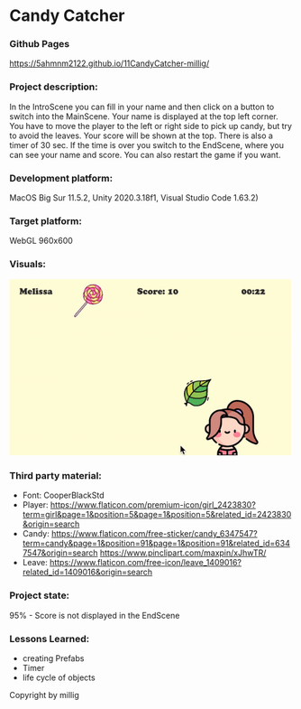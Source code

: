 # Candy Catcher

### Github Pages
https://5ahmnm2122.github.io/11CandyCatcher-millig/

### Project description: 
In the IntroScene you can fill in your name and then click on a button to switch into the MainScene. Your name is displayed at the top left corner. You have to move the player to the left or right side to pick up candy, but try to avoid the leaves. Your score will be shown at the top. There is also a timer of 30 sec. If the time is over you switch to the EndScene, where you can see your name and score. You can also restart the game if you want.

### Development platform: 
MacOS Big Sur 11.5.2, Unity 2020.3.18f1, Visual Studio Code 1.63.2)

### Target platform: 
WebGL 960x600

### Visuals: 
<img src="./Assets/MyGame/Visuals/Visual.gif" width="500"> 


### Third party material: 
+ Font: CooperBlackStd
+ Player: https://www.flaticon.com/premium-icon/girl_2423830?term=girl&page=1&position=5&page=1&position=5&related_id=2423830&origin=search
+ Candy: https://www.flaticon.com/free-sticker/candy_6347547?term=candy&page=1&position=91&page=1&position=91&related_id=6347547&origin=search
https://www.pinclipart.com/maxpin/xJhwTR/
+ Leave: https://www.flaticon.com/free-icon/leave_1409016?related_id=1409016&origin=search

### Project state: 
95% - Score is not displayed in the EndScene

### Lessons Learned: 
+ creating Prefabs
+ Timer
+ life cycle of objects

Copyright by millig
